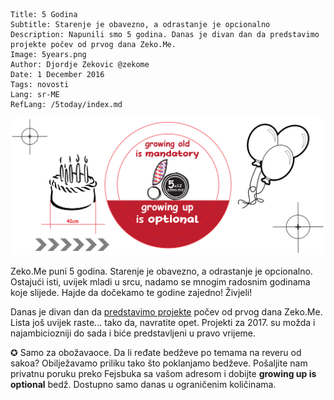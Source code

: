 ```.header
Title: 5 Godina
Subtitle: Starenje je obavezno, a odrastanje je opcionalno
Description: Napunili smo 5 godina. Danas je divan dan da predstavimo projekte počev od prvog dana Zeko.Me.
Image: 5years.png
Author: Djordje Zekovic @zekome
Date: 1 December 2016
Tags: novosti
Lang: sr-ME
RefLang: /5today/index.md
```
![img](5years.png)

Zeko.Me puni 5 godina. Starenje je obavezno, a odrastanje je opcionalno. Ostajući isti, uvijek mladi u srcu, nadamo se mnogim radosnim godinama koje slijede. Hajde da dočekamo te godine zajedno! Živjeli!

Danas je divan dan da [predstavimo projekte](/cg/izlozba/) počev od prvog dana Zeko.Me. Lista još uvijek raste... tako da, navratite opet. Projekti za 2017. su možda i najambiciozniji do sada i biće predstavljeni u pravo vrijeme.

✪ Samo za obožavaoce. Da li ređate bedževe po temama na reveru od sakoa? Obilježavamo priliku tako što poklanjamo bedževe. Pošaljite nam privatnu poruku preko Fejsbuka sa vašom adresom i dobijte **growing up is optional** bedž. Dostupno samo danas u ograničenim količinama.
